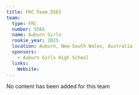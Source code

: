 ```yaml
---
title: FRC Team 5565
team:
  type: FRC
  number: 5565
  name: Auburn Girls
  rookie_year: 2015
  location: Auburn, New South Wales, Australia
  sponsors:
    - Auburn Girls High School
  links:
    Website: 
---
```

No content has been added for this team
